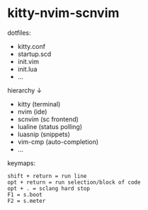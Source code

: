 # kitty-nvim-scnvim

dotfiles:

- kitty.conf
- startup.scd
- init.vim
- init.lua
- ...

hierarchy ↓

- kitty (terminal)
- nvim (ide)
- scnvim (sc frontend)
- lualine (status polling)
- luasnip (snippets)
- vim-cmp (auto-completion)
- ...

keymaps: 

```
shift + return = run line
opt + return = run selection/block of code 
opt + . = sclang hard stop 
F1 = s.boot
F2 = s.meter
```
